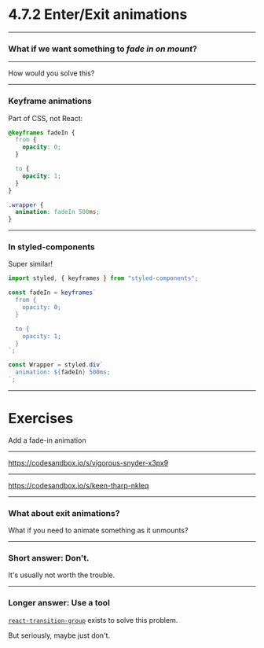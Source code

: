 # 4.7.2 Enter/Exit animations

---

### What if we want something to _fade in on mount_?

---

How would you solve this?

---

### Keyframe animations

Part of CSS, not React:

```css
@keyframes fadeIn {
  from {
    opacity: 0;
  }

  to {
    opacity: 1;
  }
}

.wrapper {
  animation: fadeIn 500ms;
}
```

---

### In styled-components

Super similar!

```js
import styled, { keyframes } from "styled-components";

const fadeIn = keyframes`
  from {
    opacity: 0;
  }

  to {
    opacity: 1;
  }
`;

const Wrapper = styled.div`
  animation: ${fadeIn} 500ms;
`;
```

---

# Exercises

Add a fade-in animation

---

https://codesandbox.io/s/vigorous-snyder-x3px9

---

https://codesandbox.io/s/keen-tharp-nkleq

---

### What about exit animations?

What if you need to animate something as it unmounts?

---

### Short answer: Don't.

It's usually not worth the trouble.

---

### Longer answer: Use a tool

[`react-transition-group`](https://reactcommunity.org/react-transition-group/) exists to solve this problem.

But seriously, maybe just don't.
